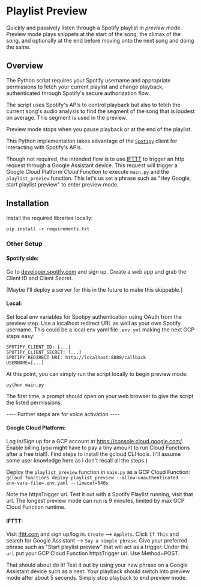 # Playlist Preview

Quickly and passively listen through a Spotify playlist in <i>preview mode</i>.  Preview mode plays snippets at the start of the song, the climax of the song, and 
optionally at the end before moving onto the next song and doing the same.  

## Overview

The Python script requires your Spotify username and appropriate permissions to fetch your current playlist and change playback, authenticated through Spotify's secure 
authorization flow.  

The script uses Spotify's APIs to control playback but also to fetch the current song's audio analysis to find the segment of the song that is loudest on average.  This segment
is used in the preview.  

Preview mode stops when you pause playback or at the end of the playlist.  

This Python implementation takes advantage of the <a href='https://spotipy.readthedocs.io/'>`Spotipy`</a> client for interacting with Spotify's APIs.

Though not required, the intended flow is to use <a href='IFTTT.com'>IFTTT</a> to trigger an http request through a Google Assistant device.  This request will trigger a Google Cloud Platform <i>Cloud Function</i> to execute `main.py` and the `playlist_preview` function.  This let's us set a phrase such as "Hey Google, start playlist preview" to enter preview mode.

## Installation
Install the required libraries locally:

```pip install -r requirements.txt```

### Other Setup

#### Spotify side:
Go to <a href='developer.spotify.com'>developer.spotify.com</a> and sign up.  Create a web app and grab the Client ID and Client Secret.

[Maybe I'll deploy a server for this in the future to make this skippable.]

#### Local:
Set local env variables for Spotipy authentication using OAuth from the preview step.  Use a localhost redirect URL as well as your own Spotify username.  This could be a local 
env yaml file `.env.yml` making the next GCP steps easy:
```
SPOTIPY_CLIENT_ID: [...]
SPOTIPY_CLIENT_SECRET: [...]
SPOTIPY_REDIRECT_URI: http://localhost:8888/callback
USERNAME=[...]
```

At this point, you can simply run the script locally to begin preview mode:

```python main.py```

The first time, a prompt should open on your web browser to give the script the listed permissions.

---- Further steps are for voice activation ----
#### Google Cloud Platform:
Log in/Sign up for a GCP account at <a href='https://console.cloud.google.com/'>https://console.cloud.google.com/</a>.  Enable billing (you might have to pay a tiny amount to run Cloud Functions after a free trial!).  Find steps to install the gcloud CLI tools.  (I'll assume some user knowledge here as I don't recall all the steps.)

Deploy the `playlist_preview` function in `main.py` as a GCP Cloud Function:
```gcloud functions deploy playlist_preview --allow-unauthenticated --env-vars-file=.env.yaml --timeout=540s```

Note the httpsTrigger url.  Test it out with a Spotify Playlist running, visit that url.  The longest preview mode can run is 9 minutes, limited by max GCP Cloud Function runtime.  

#### IFTTT:
Visit <a href='ifttt.com'>ifttt.com</a> and sign up/log in.  `Create` --> `Applets`.  Click `If This` and search for Google Assistant --> `Say a simple phrase`.  Give your preferred phrase such as "Start playlist preview" that will act as a trigger.  Under the `url` put your GCP Cloud Function httpsTrigger url.  Use Method=POST.  

That should about do it!  Test it out by using your new phrase on a Google Assistant device such as a nest.  Your playback should switch into preview mode after about 5 seconds.  Simply stop playback to end preview mode.
